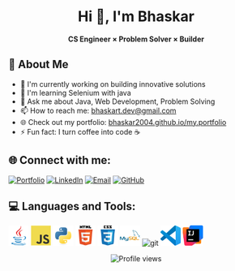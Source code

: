 <div align="center"> 

# Hi 👋, I'm Bhaskar

**CS Engineer × Problem Solver × Builder**


</div>

## 🚀 About Me

* 🔭 I'm currently working on building innovative solutions
* 🌱 I'm learning Selenium with java 
* 💬 Ask me about Java, Web Development, Problem Solving
* 📫 How to reach me: bhaskart.dev@gmail.com
* 🌐 Check out my portfolio: [bhaskar2004.github.io/my.portfolio](https://bhaskar2004.github.io/my.portfolio/)
* ⚡ Fun fact: I turn coffee into code ☕

## 🌐 Connect with me:

<a href="https://bhaskar2004.github.io/my.portfolio/" target="_blank"><img src="https://img.shields.io/badge/Portfolio-FF5722?style=for-the-badge&logo=todoist&logoColor=white" alt="Portfolio"/></a>
<a href="https://www.linkedin.com/in/bhaskart2004" target="_blank"><img src="https://img.shields.io/badge/LinkedIn-0077B5?style=for-the-badge&logo=linkedin&logoColor=white" alt="LinkedIn"/></a>
<a href="mailto:bhaskart.dev@gmail.com"><img src="https://img.shields.io/badge/Gmail-D14836?style=for-the-badge&logo=gmail&logoColor=white" alt="Email"/></a>
<a href="https://github.com/bhaskar2004" target="_blank"><img src="https://img.shields.io/badge/GitHub-100000?style=for-the-badge&logo=github&logoColor=white" alt="GitHub"/></a>

## 💻 Languages and Tools:

<p align="left">
<img src="https://raw.githubusercontent.com/devicons/devicon/master/icons/java/java-original.svg" alt="java" width="40" height="40"/>
<img src="https://raw.githubusercontent.com/devicons/devicon/master/icons/javascript/javascript-original.svg" alt="javascript" width="40" height="40"/>
<img src="https://raw.githubusercontent.com/devicons/devicon/master/icons/python/python-original.svg" alt="python" width="40" height="40"/>
<img src="https://raw.githubusercontent.com/devicons/devicon/master/icons/html5/html5-original-wordmark.svg" alt="html5" width="40" height="40"/>
<img src="https://raw.githubusercontent.com/devicons/devicon/master/icons/css3/css3-original-wordmark.svg" alt="css3" width="40" height="40"/>
<img src="https://raw.githubusercontent.com/devicons/devicon/master/icons/mysql/mysql-original-wordmark.svg" alt="mysql" width="40" height="40"/>
<img src="https://www.vectorlogo.zone/logos/git-scm/git-scm-icon.svg" alt="git" width="40" height="40"/>
<img src="https://raw.githubusercontent.com/devicons/devicon/master/icons/vscode/vscode-original.svg" alt="vscode" width="40" height="40"/>
<img src="https://raw.githubusercontent.com/devicons/devicon/master/icons/intellij/intellij-original.svg" alt="intellij" width="40" height="40"/>
</p>


<p align="center">
<img src="https://komarev.com/ghpvc/?username=bhaskar2004&label=Profile%20views&color=0e75b6&style=flat" alt="Profile views" />
</p>
